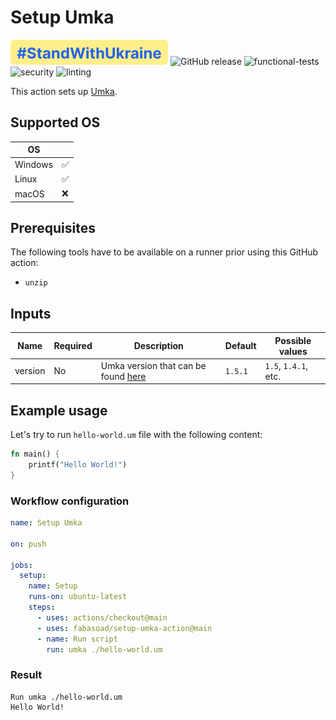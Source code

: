 # Setup Umka

[![Stand With Ukraine](https://raw.githubusercontent.com/vshymanskyy/StandWithUkraine/main/badges/StandWithUkraine.svg)](https://stand-with-ukraine.pp.ua)
![GitHub release](https://img.shields.io/github/v/release/fabasoad/setup-umka-action?include_prereleases)
![functional-tests](https://github.com/fabasoad/setup-umka-action/actions/workflows/functional-tests.yml/badge.svg)
![security](https://github.com/fabasoad/setup-umka-action/actions/workflows/security.yml/badge.svg)
![linting](https://github.com/fabasoad/setup-umka-action/actions/workflows/linting.yml/badge.svg)

This action sets up [Umka](https://github.com/vtereshkov/umka-lang).

## Supported OS

<!-- prettier-ignore-start -->
| OS      |                    |
|---------|--------------------|
| Windows | :white_check_mark: |
| Linux   | :white_check_mark: |
| macOS   | :x:                |
<!-- prettier-ignore-end -->

## Prerequisites

The following tools have to be available on a runner prior using this GitHub
action:

- `unzip`

## Inputs

<!-- prettier-ignore-start -->
| Name    | Required | Description                                                                             | Default | Possible values      |
|---------|----------|-----------------------------------------------------------------------------------------|---------|----------------------|
| version | No       | Umka version that can be found [here](https://github.com/vtereshkov/umka-lang/releases) | `1.5.1` | `1.5`, `1.4.1`, etc. |
<!-- prettier-ignore-end -->

## Example usage

Let's try to run `hello-world.um` file with the following content:

```rust
fn main() {
    printf("Hello World!")
}
```

### Workflow configuration

```yaml
name: Setup Umka

on: push

jobs:
  setup:
    name: Setup
    runs-on: ubuntu-latest
    steps:
      - uses: actions/checkout@main
      - uses: fabasoad/setup-umka-action@main
      - name: Run script
        run: umka ./hello-world.um
```

### Result

```text
Run umka ./hello-world.um
Hello World!
```
